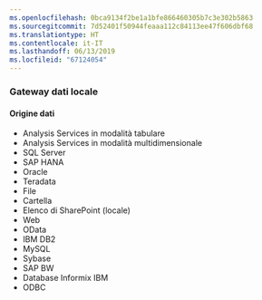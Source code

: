 ```yaml
---
ms.openlocfilehash: 0bca9134f2be1a1bfe866460305b7c3e302b5863
ms.sourcegitcommit: 7d52401f50944feaaa112c84113ee47f606dbf68
ms.translationtype: HT
ms.contentlocale: it-IT
ms.lasthandoff: 06/13/2019
ms.locfileid: "67124054"
---
```

### <a name="on-premises-data-gateway"></a>Gateway dati locale

#### <a name="data-source"></a>Origine dati

* Analysis Services in modalità tabulare
* Analysis Services in modalità multidimensionale
* SQL Server
* SAP HANA
* Oracle
* Teradata
* File
* Cartella
* Elenco di SharePoint (locale)
* Web
* OData
* IBM DB2
* MySQL
* Sybase
* SAP BW
* Database Informix IBM
* ODBC

